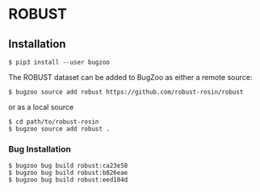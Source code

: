 # ROBUST

## Installation

```
$ pip3 install --user bugzoo
```

The ROBUST dataset can be added to BugZoo as either a remote source:

```
$ bugzoo source add robust https://github.com/robust-rosin/robust
```

or as a local source

```
$ cd path/to/robust-rosin
$ bugzoo source add robust .
```

### Bug Installation

```
$ bugzoo bug build robust:ca23e58
$ bugzoo bug build robust:b826eae
$ bugzoo bug build robust:eed104d
```
